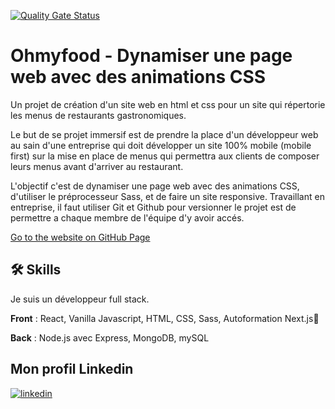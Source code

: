 [![Quality Gate Status](https://sonarcloud.io/api/project_badges/measure?project=Arout820_TsakanianAroutioun_3_25112021&metric=alert_status)](https://sonarcloud.io/summary/new_code?id=Arout820_TsakanianAroutioun_3_25112021)
# Ohmyfood - Dynamiser une page web avec des animations CSS

Un projet de création d'un site web en html et css pour un site qui répertorie les menus de restaurants 
gastronomiques.

Le but de se projet immersif est de prendre la place d'un développeur web au sain 
d'une entreprise qui doit développer un site 100% mobile (mobile first) sur la mise en 
place de menus qui permettra aux clients de composer leurs menus avant d'arriver au restaurant.

L'objectif c'est de dynamiser une page web avec des animations CSS, d'utiliser le préprocesseur Sass, 
et de faire un site responsive. Travaillant en entreprise, il faut utiliser Git et Github pour versionner 
le projet est de permettre a chaque membre de l'équipe d'y avoir accés.

[Go to the website on GitHub Page](https://arout820.github.io/TsakanianAroutioun_3_25112021/)
## 🛠 Skills
Je suis un développeur full stack.

**Front** : React, Vanilla Javascript, HTML, CSS, Sass, Autoformation Next.js💪

**Back** : Node.js avec Express, MongoDB, mySQL 

##  Mon profil Linkedin
[![linkedin](https://img.shields.io/badge/linkedin-0A66C2?style=for-the-badge&logo=linkedin&logoColor=white)](https://www.linkedin.com/in/aroutiountsakanian/)


